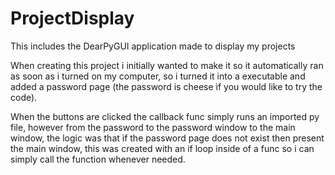 # ProjectDisplay
This includes the DearPyGUI application made to display my projects

When creating this project i initially wanted to make it so it automatically ran as soon as i turned on my computer, so i turned it into a executable and added a password page (the password is cheese if you would like to try the code). 

When the buttons are clicked the callback func simply runs an imported py file, however from the password to the password window to the main window, the logic was that if the password page does not exist then present the main window, this was created with an if loop inside of a func so i can simply call the function whenever needed.
